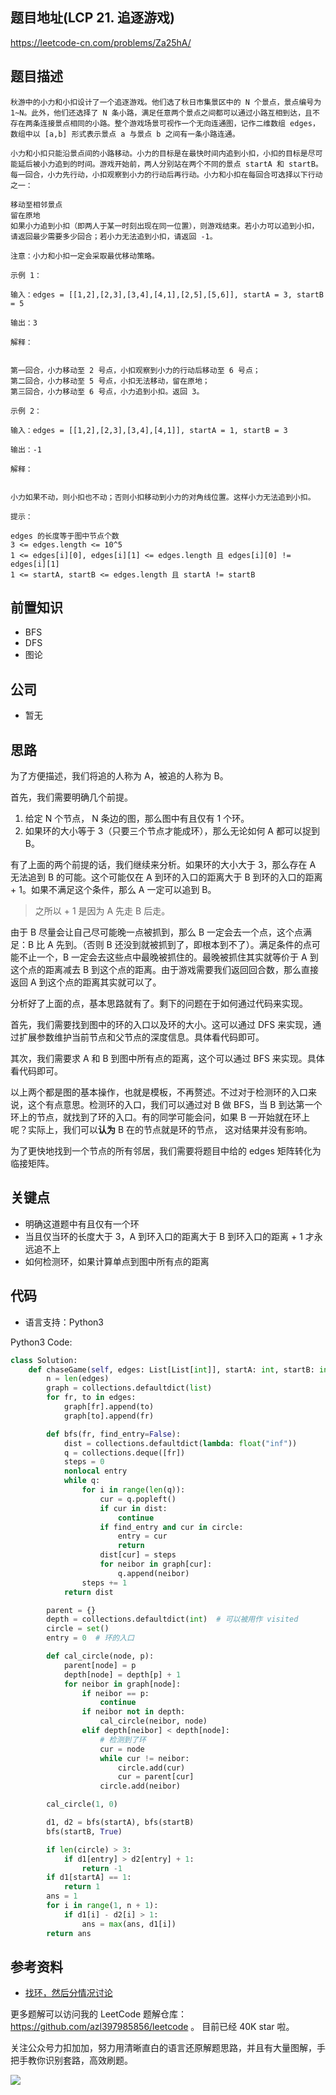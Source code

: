 ## 题目地址(LCP 21. 追逐游戏)

https://leetcode-cn.com/problems/Za25hA/

## 题目描述

```
秋游中的小力和小扣设计了一个追逐游戏。他们选了秋日市集景区中的 N 个景点，景点编号为 1~N。此外，他们还选择了 N 条小路，满足任意两个景点之间都可以通过小路互相到达，且不存在两条连接景点相同的小路。整个游戏场景可视作一个无向连通图，记作二维数组 edges，数组中以 [a,b] 形式表示景点 a 与景点 b 之间有一条小路连通。

小力和小扣只能沿景点间的小路移动。小力的目标是在最快时间内追到小扣，小扣的目标是尽可能延后被小力追到的时间。游戏开始前，两人分别站在两个不同的景点 startA 和 startB。每一回合，小力先行动，小扣观察到小力的行动后再行动。小力和小扣在每回合可选择以下行动之一：

移动至相邻景点
留在原地
如果小力追到小扣（即两人于某一时刻出现在同一位置），则游戏结束。若小力可以追到小扣，请返回最少需要多少回合；若小力无法追到小扣，请返回 -1。

注意：小力和小扣一定会采取最优移动策略。

示例 1：

输入：edges = [[1,2],[2,3],[3,4],[4,1],[2,5],[5,6]], startA = 3, startB = 5

输出：3

解释：


第一回合，小力移动至 2 号点，小扣观察到小力的行动后移动至 6 号点；
第二回合，小力移动至 5 号点，小扣无法移动，留在原地；
第三回合，小力移动至 6 号点，小力追到小扣。返回 3。

示例 2：

输入：edges = [[1,2],[2,3],[3,4],[4,1]], startA = 1, startB = 3

输出：-1

解释：


小力如果不动，则小扣也不动；否则小扣移动到小力的对角线位置。这样小力无法追到小扣。

提示：

edges 的长度等于图中节点个数
3 <= edges.length <= 10^5
1 <= edges[i][0], edges[i][1] <= edges.length 且 edges[i][0] != edges[i][1]
1 <= startA, startB <= edges.length 且 startA != startB

```

## 前置知识

- BFS
- DFS
- 图论

## 公司

- 暂无

## 思路

为了方便描述，我们将追的人称为 A，被追的人称为 B。

首先，我们需要明确几个前提。

1. 给定 N 个节点， N 条边的图，那么图中有且仅有 1 个环。
2. 如果环的大小等于 3（只要三个节点才能成环），那么无论如何 A 都可以捉到 B。

有了上面的两个前提的话，我们继续来分析。如果环的大小大于 3，那么存在 A 无法追到 B 的可能。这个可能仅在 A 到环的入口的距离大于 B 到环的入口的距离 + 1。如果不满足这个条件，那么 A 一定可以追到 B。

> 之所以 + 1 是因为 A 先走 B 后走。

由于 B 尽量会让自己尽可能晚一点被抓到，那么 B 一定会去一个点，这个点满足：B 比 A 先到。（否则 B 还没到就被抓到了，即根本到不了）。满足条件的点可能不止一个，B 一定会去这些点中最晚被抓住的。最晚被抓住其实就等价于 A 到这个点的距离减去 B 到这个点的距离。由于游戏需要我们返回回合数，那么直接返回 A 到这个点的距离其实就可以了。

分析好了上面的点，基本思路就有了。剩下的问题在于如何通过代码来实现。

首先，我们需要找到图中的环的入口以及环的大小。这可以通过 DFS 来实现，通过扩展参数维护当前节点和父节点的深度信息。具体看代码即可。

其次，我们需要求 A 和 B 到图中所有点的距离，这个可以通过 BFS 来实现。具体看代码即可。

以上两个都是图的基本操作，也就是模板，不再赘述。不过对于检测环的入口来说，这个有点意思。检测环的入口，我们可以通过对 B 做 BFS，当 B 到达第一个环上的节点，就找到了环的入口。有的同学可能会问，如果 B 一开始就在环上呢？实际上，我们可以**认为** B 在的节点就是环的节点， 这对结果并没有影响。

为了更快地找到一个节点的所有邻居，我们需要将题目中给的 edges 矩阵转化为临接矩阵。

## 关键点

- 明确这道题中有且仅有一个环
- 当且仅当环的长度大于 3，A 到环入口的距离大于 B 到环入口的距离 + 1 才永远追不上
- 如何检测环，如果计算单点到图中所有点的距离

## 代码

- 语言支持：Python3

Python3 Code:

```python
class Solution:
    def chaseGame(self, edges: List[List[int]], startA: int, startB: int) -> int:
        n = len(edges)
        graph = collections.defaultdict(list)
        for fr, to in edges:
            graph[fr].append(to)
            graph[to].append(fr)

        def bfs(fr, find_entry=False):
            dist = collections.defaultdict(lambda: float("inf"))
            q = collections.deque([fr])
            steps = 0
            nonlocal entry
            while q:
                for i in range(len(q)):
                    cur = q.popleft()
                    if cur in dist:
                        continue
                    if find_entry and cur in circle:
                        entry = cur
                        return
                    dist[cur] = steps
                    for neibor in graph[cur]:
                        q.append(neibor)
                steps += 1
            return dist

        parent = {}
        depth = collections.defaultdict(int)  # 可以被用作 visited
        circle = set()
        entry = 0  # 环的入口

        def cal_circle(node, p):
            parent[node] = p
            depth[node] = depth[p] + 1
            for neibor in graph[node]:
                if neibor == p:
                    continue
                if neibor not in depth:
                    cal_circle(neibor, node)
                elif depth[neibor] < depth[node]:
                    # 检测到了环
                    cur = node
                    while cur != neibor:
                        circle.add(cur)
                        cur = parent[cur]
                    circle.add(neibor)

        cal_circle(1, 0)

        d1, d2 = bfs(startA), bfs(startB)
        bfs(startB, True)

        if len(circle) > 3:
            if d1[entry] > d2[entry] + 1:
                return -1
        if d1[startA] == 1:
            return 1
        ans = 1
        for i in range(1, n + 1):
            if d1[i] - d2[i] > 1:
                ans = max(ans, d1[i])
        return ans

```

## 参考资料

- [找环，然后分情况讨论](https://leetcode-cn.com/problems/Za25hA/solution/zhao-huan-ran-hou-fen-qing-kuang-tao-lun-by-lucife/)

更多题解可以访问我的 LeetCode 题解仓库：https://github.com/azl397985856/leetcode 。 目前已经 40K star 啦。

关注公众号力扣加加，努力用清晰直白的语言还原解题思路，并且有大量图解，手把手教你识别套路，高效刷题。

![](https://p.ipic.vip/aqenb3.jpg)
